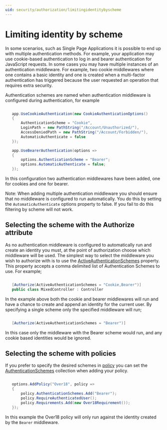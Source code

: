 ```yaml
---
uid: security/authorization/limitingidentitybyscheme
---
```

<a name=security-authorization-limiting-by-scheme></a>

  # Limiting identity by scheme

In some scenarios, such as Single Page Applications it is possible to end up with multiple authentication methods. For example, your application may use cookie-based authentication to log in and bearer authentication for JavaScript requests. In some cases you may have multiple instances of an authentication middleware. For example, two cookie middlewares where one contains a basic identity and one is created when a multi-factor authentication has triggered because the user requested an operation that requires extra security.

Authentication schemes are named when authentication middleware is configured during authentication, for example

<!-- literal_block {"backrefs": [], "ids": [], "dupnames": [], "linenos": false, "names": [], "classes": [], "xml:space": "preserve", "language": "c#", "highlight_args": {}} -->

````c#

   app.UseCookieAuthentication(new CookieAuthenticationOptions()
   {
       AuthenticationScheme = "Cookie",
       LoginPath = new PathString("/Account/Unauthorized/"),
       AccessDeniedPath = new PathString("/Account/Forbidden/"),
       AutomaticAuthenticate = false
   });

   app.UseBearerAuthentication(options =>
   {
       options.AuthenticationScheme = "Bearer";
       options.AutomaticAuthenticate = false;
   });
   ````

In this configuration two authentication middlewares have been added, one for cookies and one for bearer.

   Note: When adding multiple authentication middleware you should ensure that no middleware is configured to run automatically. You do this by setting the `AutomaticAuthenticate` options property to false. If you fail to do this filtering by scheme will not work.

  ## Selecting the scheme with the Authorize attribute

As no authentication middleware is configured to automatically run and create an identity you must, at the point of authorization choose which middleware will be used. The simplest way to select the middleware you wish to authorize with is to use the [ActiveAuthenticationSchemes](http://docs.asp.net/projects/api/en/latest/autoapi/Microsoft/AspNetCore/Authorization/AuthorizeAttribute/index.html.md#Microsoft.AspNetCore.Authorization.AuthorizeAttribute.ActiveAuthenticationSchemes.md) property. This property accepts a comma delimited list of Authentication Schemes to use. For example;

<!-- literal_block {"backrefs": [], "ids": [], "dupnames": [], "linenos": false, "names": [], "classes": [], "xml:space": "preserve", "language": "c#", "highlight_args": {}} -->

````c#

   [Authorize(ActiveAuthenticationSchemes = "Cookie,Bearer")]
   public class MixedController : Controller
   ````

In the example above both the cookie and bearer middlewares will run and have a chance to create and append an identity for the current user. By specifying a single scheme only the specified middleware will run;

<!-- literal_block {"backrefs": [], "ids": [], "dupnames": [], "linenos": false, "names": [], "classes": [], "xml:space": "preserve", "language": "c#", "highlight_args": {}} -->

````c#

   [Authorize(ActiveAuthenticationSchemes = "Bearer")]
   ````

In this case only the middleware with the Bearer scheme would run, and any cookie based identities would be ignored.

  ## Selecting the scheme with policies

If you prefer to specify the desired schemes in [policy](policies.md#security-authorization-policies-based.md) you can set the [AuthenticationSchemes](http://docs.asp.net/projects/api/en/latest/autoapi/Microsoft/AspNetCore/Authorization/AuthorizationPolicyBuilder/index.html.md#Microsoft.AspNetCore.Authorization.AuthorizationPolicyBuilder.AuthenticationSchemes.md) collection when adding your policy.

<!-- literal_block {"backrefs": [], "ids": [], "dupnames": [], "linenos": false, "names": [], "classes": [], "xml:space": "preserve", "language": "c#", "highlight_args": {}} -->

````c#

   options.AddPolicy("Over18", policy =>
   {
       policy.AuthenticationSchemes.Add("Bearer");
       policy.RequireAuthenticatedUser();
       policy.Requirements.Add(new Over18Requirement());
   });
   ````

In this example the Over18 policy will only run against the identity created by the `Bearer` middleware.
